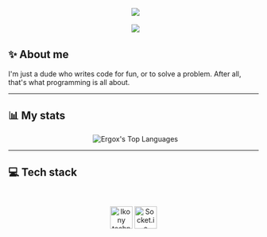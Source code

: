 <p align="center">
  <img src="https://capsule-render.vercel.app/api?type=rect&height=300&color=gradient&text=Welcome%20&reversal=false&desc=to%20my%20profile&fontSize=70"/>
</p>
<p align="center">
  <img src="https://i.imgur.com/o2DoFeO.gif"/>
</p>

## ✨ About me

I'm just a dude who writes code for fun, or to solve a problem. After all, that's what programming is all about.

---

## 📊 My stats

<p align="center">
  <img src="https://github-readme-stats.vercel.app/api/top-langs/?username=Ergox&theme=tokyonight&show_icons=true&hide_border=false&layout=compact" alt="Ergox's Top Languages" />
</p>

---

## 💻 Tech stack

  <p align="center">
  <img src="https://skillicons.dev/icons?i=js,nodejs,express,cpp,python,html,css,cs" alt="Ikony technologii" width="45"/>
  <img src="https://cdn.jsdelivr.net/gh/devicons/devicon/icons/socketio/socketio-original.svg" alt="Socket.io" width="45"/>
</p>

